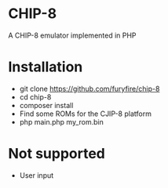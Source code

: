 # CHIP-8
A CHIP-8 emulator implemented in PHP

# Installation

* git clone https://github.com/furyfire/chip-8
* cd chip-8
* composer install
* Find some ROMs for the CJIP-8 platform
* php main.php my_rom.bin

# Not supported
* User input
